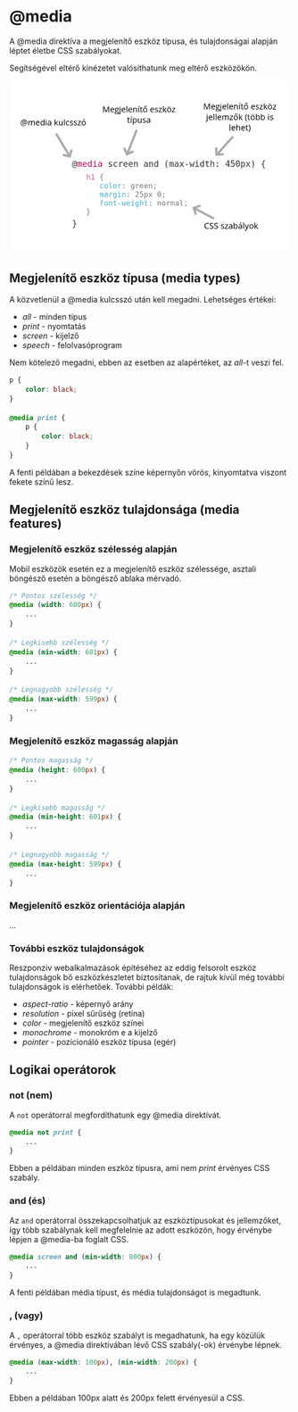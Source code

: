 # @media

A @media direktíva a megjelenítő eszköz típusa, és tulajdonságai alapján léptet életbe CSS szabályokat.

Segítségével eltérő kinézetet valósíthatunk meg eltérő eszközökön.

![](../.gitbook/assets/media.png)

## Megjelenítő eszköz típusa \(media types\)

A közvetlenül a @media kulcsszó után kell megadni. Lehetséges értékei:

* _all_ - minden típus
* _print_ - nyomtatás
* _screen_ - kijelző
* _speech_ - felolvasóprogram

Nem kötelező megadni, ebben az esetben az alapértéket, az _all_-t veszi fel.

```css
p {
    color: black;
}

@media print {
    p {
        color: black;
    }
}
```

A fenti példában a bekezdések színe képernyőn vörös, kinyomtatva viszont fekete színű lesz.

## Megjelenítő eszköz tulajdonsága \(media features\)

### **Megjelenítő eszköz szélesség alapján**

Mobil eszközök esetén ez a megjelenítő eszköz szélessége, asztali böngésző esetén a böngésző ablaka mérvadó.

```css
/* Pontos szélesség */
@media (width: 600px) {
    ...
}

/* Legkisebb szélesség */
@media (min-width: 601px) {
    ...
}

/* Legnagyobb szélesség */
@media (max-width: 599px) {
    ...
}
```

### **Megjelenítő eszköz magasság alapján**

```css
/* Pontos magasság */
@media (height: 600px) {
    ...
}

/* Legkisebb magasság */
@media (min-height: 601px) {
    ...
}

/* Legnagyobb magasság */
@media (max-height: 599px) {
    ...
}
```

### Megjelenítő eszköz orientációja alapján

...

### **További eszköz tulajdonságok**

Reszponziv webalkalmazások építéséhez az eddig felsorolt eszköz tulajdonságok bő eszközkészletet biztosítanak, de rajtuk kívül még további tulajdonságok is elérhetőek. További példák:

* _aspect-ratio_ - képernyő arány
* _resolution_ - pixel sűrűség \(retina\)
* _color_ - megjelenítő eszköz színei
* _monochrome_ - monokróm e a kijelző
* _pointer_ - pozicionáló eszköz típusa \(egér\)

## Logikai operátorok

### **not \(nem\)**

A `not` operátorral megfordíthatunk egy @media direktívát. 

```css
@media not print {
    ...
}
```

Ebben a példában minden eszköz típusra, ami nem _print_ érvényes CSS szabály.

### **and \(és\)**

Az `and` operátorral összekapcsolhatjuk az eszköztípusokat és jellemzőket, így több szabálynak kell megfelelnie az adott eszközön, hogy érvénybe lépjen a @media-ba foglalt CSS.

```css
@media screen and (min-width: 800px) {
    ...
}
```

A fenti példában média típust, és média tulajdonságot is megadtunk.

### **, \(vagy\)**

A `,` operátorral több eszköz szabályt is megadhatunk, ha egy közülük érvényes, a @media direktívában lévő CSS szabály\(-ok\) érvénybe lépnek.

```css
@media (max-width: 100px), (min-width: 200px) {
    ...
}
```

Ebben a példában 100px alatt és 200px felett érvényesül a CSS.

